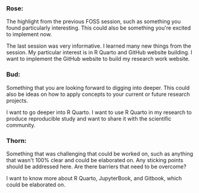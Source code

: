 ### Rose:
The highlight from the previous FOSS session, such as something you found particularly interesting. This could also be something you're excited to implement now.

The last session was very informative. I learned many new things from the session. My particular interest is in R Quarto and GitHub website building. I want to implement the GitHub website to build my research work website.  

### Bud:
Something that you are looking forward to digging into deeper. This could also be ideas on how to apply concepts to your current or future research projects.

I want to go deeper into R Quarto. I want to use R Quarto in my research to produce reproducible study and want to share it with the scientific community. 

### Thorn:
Something that was challenging that could be worked on, such as anything that wasn't 100% clear and could be elaborated on. Any sticking points should be addressed here. Are there barriers that need to be overcome?

I want to know more about R Quarto, JupyterBook, and Gitbook, which could be elaborated on. 
